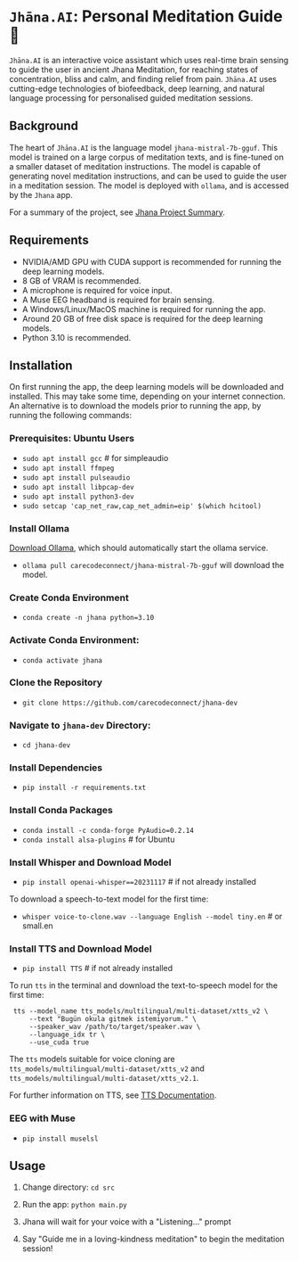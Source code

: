 # `Jhāna.AI`: Personal Meditation Guide :pray:

`Jhāna.AI` is an interactive voice assistant which uses real-time brain sensing to guide the user in ancient Jhana Meditation, for reaching states of concentration, bliss and calm, and finding relief from pain. `Jhāna.AI` uses cutting-edge technologies of biofeedback, deep learning, and natural language processing for personalised guided meditation sessions. 

## Background

The heart of `Jhāna.AI` is the language model `jhana-mistral-7b-gguf`. This model is trained on a large corpus of meditation texts, and is fine-tuned on a smaller dataset of meditation instructions. The model is capable of generating novel meditation instructions, and can be used to guide the user in a meditation session. The model is deployed with `ollama`, and is accessed by the `Jhana` app.

For a summary of the project, see [Jhana Project Summary](docs/jhana-project-summary.md).

## Requirements

- NVIDIA/AMD GPU with CUDA support is recommended for running the deep learning models.
- 8 GB of VRAM is recommended.
- A microphone is required for voice input.
- A Muse EEG headband is required for brain sensing.
- A Windows/Linux/MacOS machine is required for running the app.
- Around 20 GB of free disk space is required for the deep learning models.
- Python 3.10 is recommended.

## Installation

On first running the app, the deep learning models will be downloaded and installed. This may take some time, depending on your internet connection. An alternative is to download the models prior to running the app, by running the following commands:

### Prerequisites: Ubuntu Users

- `sudo apt install gcc` # for simpleaudio
- `sudo apt install ffmpeg`
- `sudo apt install pulseaudio`
- `sudo apt install libpcap-dev`
- `sudo apt install python3-dev`
- `sudo setcap 'cap_net_raw,cap_net_admin=eip' $(which hcitool)`

### Install Ollama

[Download Ollama](https://ollama.com/download), which should automatically start the ollama service.

- `ollama pull carecodeconnect/jhana-mistral-7b-gguf` will download the model.

### Create Conda Environment

- `conda create -n jhana python=3.10`

### Activate Conda Environment: 

- `conda activate jhana`

### Clone the Repository

- `git clone https://github.com/carecodeconnect/jhana-dev`

### Navigate to `jhana-dev` Directory: 

- `cd jhana-dev`

### Install Dependencies

- `pip install -r requirements.txt`

### Install Conda Packages

- `conda install -c conda-forge PyAudio=0.2.14`
- `conda install alsa-plugins` # for Ubuntu

### Install Whisper and Download Model

- `pip install openai-whisper==20231117` # if not already installed

To download a speech-to-text model for the first time:

- `whisper voice-to-clone.wav --language English --model tiny.en` # or small.en

### Install TTS and Download Model

- `pip install TTS` # if not already installed

To run `tts` in the terminal and download the text-to-speech model for the first time:

```
 tts --model_name tts_models/multilingual/multi-dataset/xtts_v2 \
     --text "Bugün okula gitmek istemiyorum." \
     --speaker_wav /path/to/target/speaker.wav \
     --language_idx tr \
     --use_cuda true
```

The `tts` models suitable for voice cloning are `tts_models/multilingual/multi-dataset/xtts_v2` and `tts_models/multilingual/multi-dataset/xtts_v2.1`.

For further information on TTS, see [TTS Documentation](https://docs.coqui.ai/en/latest/models/xtts.html).

### EEG with Muse

- `pip install muselsl`

## Usage

1. Change directory: `cd src`

2. Run the app: `python main.py`

3. Jhana will wait for your voice with a "Listening..." prompt

4. Say "Guide me in a loving-kindness meditation" to begin the meditation session!